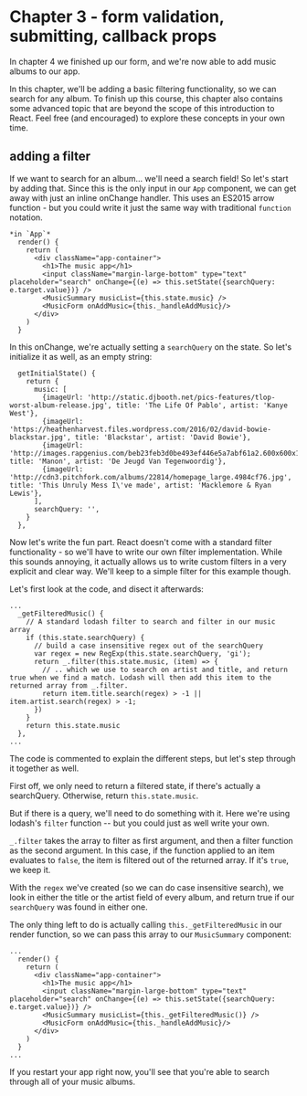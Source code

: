 # Chapter 3 - form validation, submitting, callback props

In chapter 4 we finished up our form, and we're now able to add music albums to our app.

In this chapter, we'll be adding a basic filtering functionality, so we can search for any album.
To finish up this course, this chapter also contains some advanced topic that are beyond the scope of this introduction to React. Feel free (and encouraged) to explore these concepts in your own time.

## adding a filter

If we want to search for an album... we'll need a search field! So let's start by adding that.
Since this is the only input in our `App` component, we can get away with just an inline onChange handler. This uses an ES2015 arrow function - but you could write it just the same way with traditional `function` notation.

```
*in `App`*
  render() {
    return (
      <div className="app-container">
        <h1>The music app</h1>
        <input className="margin-large-bottom" type="text" placeholder="search" onChange={(e) => this.setState({searchQuery: e.target.value})} />
        <MusicSummary musicList={this.state.music} />
        <MusicForm onAddMusic={this._handleAddMusic}/>
      </div>
    )
  }
```

In this onChange, we're actually setting a `searchQuery` on the state. So let's initialize it as well, as an empty string:

```
  getInitialState() {
    return {
      music: [
        {imageUrl: 'http://static.djbooth.net/pics-features/tlop-worst-album-release.jpg', title: 'The Life Of Pablo', artist: 'Kanye West'},
        {imageUrl: 'https://heathenharvest.files.wordpress.com/2016/02/david-bowie-blackstar.jpg', title: 'Blackstar', artist: 'David Bowie'},
        {imageUrl: 'http://images.rapgenius.com/beb23feb3d0be493ef446e5a7abf61a2.600x600x1.jpg', title: 'Manon', artist: 'De Jeugd Van Tegenwoordig'},
        {imageUrl: 'http://cdn3.pitchfork.com/albums/22814/homepage_large.4984cf76.jpg', title: 'This Unruly Mess I\'ve made', artist: 'Macklemore & Ryan Lewis'},
      ],
      searchQuery: '',
    }
  },
```

Now let's write the fun part. React doesn't come with a standard filter functionality - so we'll have to write our own filter implementation. While this sounds annoying, it actually allows us to write custom filters in a very explicit and clear way. We'll keep to a simple filter for this example though.

Let's first look at the code, and disect it afterwards:

```
...
  _getFilteredMusic() {
    // A standard lodash filter to search and filter in our music array
    if (this.state.searchQuery) {
      // build a case insensitive regex out of the searchQuery
      var regex = new RegExp(this.state.searchQuery, 'gi');
      return _.filter(this.state.music, (item) => {
        // .. which we use to search on artist and title, and return true when we find a match. Lodash will then add this item to the returned array from _.filter.
        return item.title.search(regex) > -1 || item.artist.search(regex) > -1;
      })
    }
    return this.state.music
  },
...
```

The code is commented to explain the different steps, but let's step through it together as well.

First off, we only need to return a filtered state, if there's actually a searchQuery. Otherwise, return `this.state.music`.

But if there is a query, we'll need to do something with it. Here we're using lodash's `filter` function -- but you could just as well write your own.

`_.filter` takes the array to filter as first argument, and then a filter function as the second argument. In this case, if the function applied to an item evaluates to `false`, the item is filtered out of the returned array. If it's `true`, we keep it.

With the `regex` we've created (so we can do case insensitive search), we look in either the title or the artist field of every album, and return true if our `searchQuery` was found in either one.

The only thing left to do is actually calling `this._getFilteredMusic` in our render function, so we can pass this array to our `MusicSummary`  component:

```
...
  render() {
    return (
      <div className="app-container">
        <h1>The music app</h1>
        <input className="margin-large-bottom" type="text" placeholder="search" onChange={(e) => this.setState({searchQuery: e.target.value})} />
        <MusicSummary musicList={this._getFilteredMusic()} />
        <MusicForm onAddMusic={this._handleAddMusic}/>
      </div>
    )
  }
...
```

If you restart your app right now, you'll see that you're able to search through all of your music albums.
